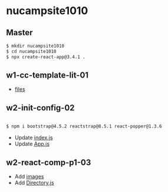 # nucampsite1010

## Master

```bash
$ mkdir nucampsite1010
$ cd nucampsite1010
$ npx create-react-app@3.4.1 .
```

## w1-cc-template-lit-01

- [files](codeChallenges/01week/templateLiterals/index.html)

## w2-init-config-02

```bash

$ npm i bootstrap@4.5.2 reactstrap@8.5.1 react-popper@1.3.6
```

- Update [index.js](src/index.js)
- Update [App.js](src/App.js)

## w2-react-comp-p1-03

- Add [images](public/assets/images)
- Add [Directory.js](src/components/Directory.js)